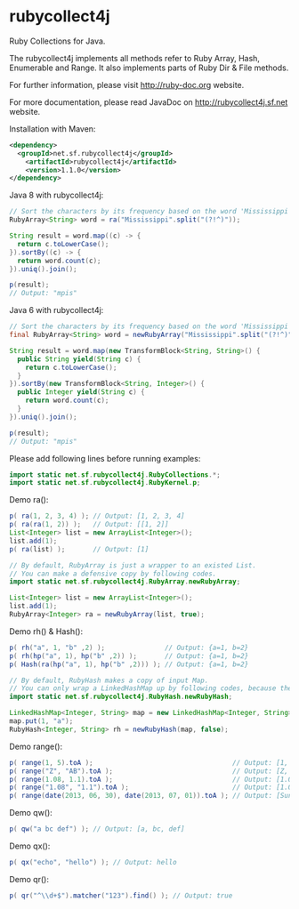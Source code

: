 rubycollect4j
=============
Ruby Collections for Java.

The rubycollect4j implements all methods refer to Ruby Array, Hash, Enumerable and Range.
It also implements parts of Ruby Dir & File methods.

For further information, please visit http://ruby-doc.org website.

For more documentation, please read JavaDoc on http://rubycollect4j.sf.net website.

Installation with Maven:
``` xml
<dependency>
  <groupId>net.sf.rubycollect4j</groupId>
	<artifactId>rubycollect4j</artifactId>
	<version>1.1.0</version>
</dependency>
```

Java 8 with rubycollect4j:
``` java
// Sort the characters by its frequency based on the word 'Mississippi' case-insensitively
RubyArray<String> word = ra("Mississippi".split("(?!^)"));

String result = word.map((c) -> {
  return c.toLowerCase();
}).sortBy((c) -> {
  return word.count(c);
}).uniq().join();

p(result);
// Output: "mpis"
```

Java 6 with rubycollect4j:
``` java
// Sort the characters by its frequency based on the word 'Mississippi' case-insensitively
final RubyArray<String> word = newRubyArray("Mississippi".split("(?!^)"));

String result = word.map(new TransformBlock<String, String>() {
  public String yield(String c) {
    return c.toLowerCase();
  }
}).sortBy(new TransformBlock<String, Integer>() {
  public Integer yield(String c) {
    return word.count(c);
  }
}).uniq().join();

p(result);
// Output: "mpis"
```

Please add following lines before running examples:
```java
import static net.sf.rubycollect4j.RubyCollections.*;
import static net.sf.rubycollect4j.RubyKernel.p;
```

Demo ra():
```java
p( ra(1, 2, 3, 4) ); // Output: [1, 2, 3, 4]
p( ra(ra(1, 2)) );   // Output: [[1, 2]]
List<Integer> list = new ArrayList<Integer>();
list.add(1);
p( ra(list) );       // Output: [1]
```

```java
// By default, RubyArray is just a wrapper to an existed List.
// You can make a defensive copy by following codes.
import static net.sf.rubycollect4j.RubyArray.newRubyArray;

List<Integer> list = new ArrayList<Integer>();
list.add(1);
RubyArray<Integer> ra = newRubyArray(list, true);
```

Demo rh() & Hash():
```java
p( rh("a", 1, "b" ,2) );               // Output: {a=1, b=2}
p( rh(hp("a", 1), hp("b" ,2)) );       // Output: {a=1, b=2}
p( Hash(ra(hp("a", 1), hp("b" ,2))) ); // Output: {a=1, b=2}
```

```java
// By default, RubyHash makes a copy of input Map.
// You can only wrap a LinkedHashMap up by following codes, because the keys of RubyHash need to be ordered.
import static net.sf.rubycollect4j.RubyHash.newRubyHash;

LinkedHashMap<Integer, String> map = new LinkedHashMap<Integer, String>();
map.put(1, "a");
RubyHash<Integer, String> rh = newRubyHash(map, false);
```

Demo range():
```java
p( range(1, 5).toA );                                   // Output: [1, 2, 3, 4, 5]
p( range("Z", "AB").toA );                              // Output: [Z, AA, AB]
p( range(1.08, 1.1).toA );                              // Output: [1.08, 1.09, 1.10]
p( range("1.08", "1.1").toA );                          // Output: [1.08, 1.09, 1.10]
p( range(date(2013, 06, 30), date(2013, 07, 01)).toA ); // Output: [Sun Jun 30 00:00:00 CST 2013, Mon Jul 01 00:00:00 CST 2013]
```

Demo qw():
```java
p( qw("a bc def") ); // Output: [a, bc, def]
```

Demo qx():
```java
p( qx("echo", "hello") ); // Output: hello
```

Demo qr():
```java
p( qr("^\\d+$").matcher("123").find() ); // Output: true
```
